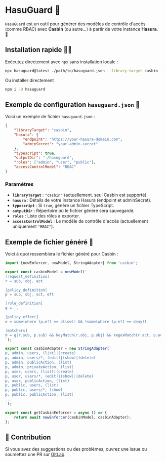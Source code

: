 # HasuGuard 🚀

`HasuGuard` est un outil pour générer des modèles de contrôle d'accès (comme RBAC) avec **Casbin** (ou autre...) à partir de votre instance **Hasura**. 🎯

## Installation rapide 🏃‍♂️

Exécutez directement avec `npx` sans installation locale :

```bash
npx hasuguard@latest ./path/to/hasuguard.json --library-target casbin --roles admin,pro --typescript --output-dir ./hasuguard
```

Ou installer directement

```bash
npm i -D hasuguard
```

## Exemple de configuration `hasuguard.json` 📄

Voici un exemple de fichier `hasuguard.json` :

```json
{
	"libraryTarget": "casbin",
	"hasura": {
		"endpoint": "https://your-hasura-domain.com",
		"adminSecret": "your-admin-secret"
	},
	"typescript": true,
	"outputDir": "./hasuguard",
	"roles": ["admin", "user", "public"],
	"accessControlModel": "RBAC"
}
```

### Paramètres

-   **`libraryTarget`** : `"casbin"` (actuellement, seul Casbin est supporté).
-   **`hasura`** : Détails de votre instance Hasura (endpoint et adminSecret).
-   **`typescript`** : Si `true`, génère un fichier TypeScript.
-   **`outputDir`** : Répertoire où le fichier généré sera sauvegardé.
-   **`roles`** : Liste des rôles à exporter.
-   **`accessControlModel`** : Le modèle de contrôle d'accès (actuellement uniquement `"RBAC"`).

## Exemple de fichier généré 🔧

Voici à quoi ressemblera le fichier généré pour Casbin :

```typescript
import {newEnforcer, newModel, StringAdapter} from 'casbin';

export const casbinModel = newModel(`
[request_definition]
r = sub, obj, act

[policy_definition]
p = sub, obj, act, eft

[role_definition]
g = _, _

[policy_effect]
e = some(where (p.eft == allow)) && !some(where (p.eft == deny))

[matchers]
m = g(r.sub, p.sub) && keyMatch(r.obj, p.obj) && regexMatch(r.act, p.act)
`);

export const casbinAdapter = new StringAdapter(`
p, admin, users, (list)|(create)
p, admin, users/*, (edit)|(show)|(delete)
p, admin, publicAction, (list)
p, admin, privateAction, (list)
p, user, users, (list)|(create)
p, user, users/*, (edit)|(show)|(delete)
p, user, publicAction, (list)
p, public, users, (list)
p, public, users/*, (show)
p, public, publicAction, (list)
...
`);

export const getCasbinEnforcer = async () => {
	return await newEnforcer(casbinModel, casbinAdapter);
};
```

## 🚨 Contribution

Si vous avez des suggestions ou des problèmes, ouvrez une issue ou soumettez une PR sur [GitLab](https://gitlab.com/william-donnette/hasuguard).
